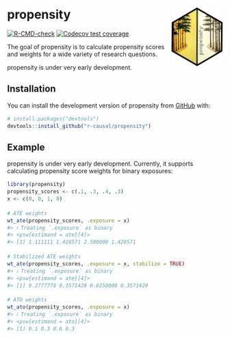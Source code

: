 
<!-- README.md is generated from README.Rmd. Please edit that file -->

# propensity <img src="man/figures/logo.png" align="right" height="138" />

<!-- badges: start -->

[![R-CMD-check](https://github.com/malcolmbarrett/propensity/actions/workflows/R-CMD-check.yaml/badge.svg)](https://github.com/malcolmbarrett/propensity/actions/workflows/R-CMD-check.yaml)
[![Codecov test
coverage](https://codecov.io/gh/malcolmbarrett/propensity/graph/badge.svg)](https://app.codecov.io/gh/malcolmbarrett/propensity)
<!-- badges: end -->

The goal of propensity is to calculate propensity scores and weights for
a wide variety of research questions.

propensity is under very early development.

## Installation

You can install the development version of propensity from
[GitHub](https://github.com/) with:

``` r
# install.packages("devtools")
devtools::install_github("r-causal/propensity")
```

## Example

propensity is under very early development. Currently, it supports
calculating propensity score weights for binary exposures:

``` r
library(propensity)
propensity_scores <- c(.1, .3, .4, .3)
x <- c(0, 0, 1, 0)

# ATE weights
wt_ate(propensity_scores, .exposure = x)
#> ℹ Treating `.exposure` as binary
#> <psw{estimand = ate}[4]>
#> [1] 1.111111 1.428571 2.500000 1.428571

# Stabilized ATE weights
wt_ate(propensity_scores, .exposure = x, stabilize = TRUE)
#> ℹ Treating `.exposure` as binary
#> <psw{estimand = ate}[4]>
#> [1] 0.2777778 0.3571429 0.6250000 0.3571429

# ATO weights
wt_ato(propensity_scores, .exposure = x)
#> ℹ Treating `.exposure` as binary
#> <psw{estimand = ato}[4]>
#> [1] 0.1 0.3 0.6 0.3
```
